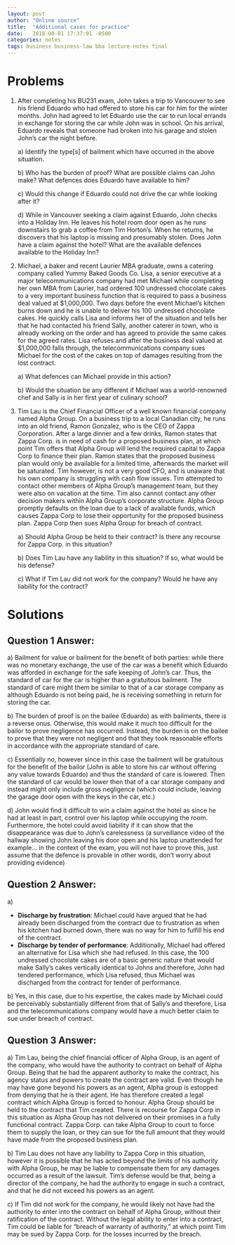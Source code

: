 ```yaml
---
layout: post
author: "Online source"
title:  "Additional cases for practice"
date:   2018-08-01 17:37:01 -0500
categories: notes
tags: business business-law bba lecture-notes final
---
```

# Problems

1. After completing his BU231 exam, John takes a trip to Vancouver to see his friend Eduardo who had offered to store his car for him for the winter months. John had agreed to let Eduardo use the car to run local errands in exchange for storing the car while John was in school. On his arrival, Eduardo reveals that someone had broken into his garage and stolen John’s car the night before.

	a)	Identify the type[s] of bailment which have occurred in the above situation.

	b)	Who has the burden of proof? What are possible claims can John make? What defences does Eduardo have available to him?

	c)	Would this change if Eduardo could not drive the car while looking after it?

	d)	While in Vancouver seeking a claim against Eduardo, John checks into a Holiday Inn. He leaves his hotel room door open as he runs downstairs to grab a coffee from Tim Horton’s. When he returns, he discovers that his laptop is missing and presumably stolen. Does John have a claim against the hotel? What are the available defences available to the Holiday Inn?

2. Michael, a baker and recent Laurier MBA graduate, owns a catering company called Yummy Baked Goods Co. Lisa, a senior executive at a major telecommunications company had met Michael while completing her own MBA from Laurier, had ordered 100 undressed chocolate cakes to a very important business function that is required to pass a business deal valued at $1,000,000. Two days before the event Michael’s kitchen burns down and he is unable to deliver his 100 undressed chocolate cakes. He quickly calls Lisa and informs her of the situation and tells her that he had contacted his friend Sally, another caterer in town, who is already working on the order and has agreed to provide the same cakes for the agreed rates. Lisa refuses and after the business deal valued at $1,000,000 falls through, the telecommunications company sues Michael for the cost of the cakes on top of damages resulting from the lost contract.

	a)	What defences can Michael provide in this action?

	b)	Would the situation be any different if Michael was a world-renowned chef and Sally is in her first year of culinary school?

3. Tim Lau is the Chief Financial Officer of a well known financial company named Alpha Group. On a business trip to a local Canadian city, he runs into an old friend, Ramon Gonzalez, who is the CEO of Zappa Corporation. After a large dinner and a few drinks, Ramon states that Zappa Corp. is in need of cash for a proposed business plan, at which point Tim offers that Alpha Group will lend the required capital to Zappa Corp to finance their plan. Ramon states that the proposed business plan would only be available for a limited time, afterwards the market will be saturated. Tim however, is not a very good CFO, and is unaware that his own company is struggling with cash flow issues. Tim attempted to contact other members of Alpha Group’s management team, but they were also on vacation at the time. Tim also cannot contact any other decision makers within Alpha Group’s corporate structure.  Alpha Group promptly defaults on the loan due to a lack of available funds, which causes Zappa Corp to lose their opportunity for the proposed business plan. Zappa Corp then sues Alpha Group for breach of contract.

	a)	Should Alpha Group be held to their contract? Is there any recourse for Zappa Corp. in this situation?

	b)	Does Tim Lau have any liability in this situation? If so, what would be his defense?

	c)  What if Tim Lau did not work for the company? Would he have any liability for the contract?

# Solutions

## Question 1 Answer:

a)	Bailment for value or bailment for the benefit of both parties: while there was no monetary exchange, the use of the car was a benefit which Eduardo was afforded in exchange for the safe keeping of John’s car. Thus, the standard of car for the car is higher than a gratuitous bailment. The standard of care might them be similar to that of a car storage company as although Eduardo is not being paid, he is receiving something in return for storing the car.

b)	The burden of proof is on the bailee (Eduardo) as with bailments, there is a reverse onus. Otherwise, this would make it much too difficult for the bailor to prove negligence has occurred. Instead, the burden is on the bailee to prove that they were not negligent and that they took reasonable efforts in accordance with the appropriate standard of care.

c)	Essentially no, however since in this case the bailment will be gratuitous for the benefit of the bailor (John is able to store his car without offering any value towards Eduardo) and thus the standard of care is lowered. Then the standard of car would be lower then that of a car storage company and instead might only include gross negligence (which could include, leaving the garage door open with the keys in the car, etc.)

d)	John would find it difficult to win a claim against the hotel as since he had at least in part, control over his laptop while occupying the room. Furthermore, the hotel could avoid liability if it can show that the disappearance was due to John’s carelessness (a surveillance video of the hallway showing John leaving his door open and his laptop unattended for example... in the context of the exam, you will not have to prove this, just assume that the defence is provable  in other words, don’t worry about providing evidence)

## Question 2 Answer:

a)	
- **Discharge by frustration**: Michael could have argued that he had already been discharged from the contract due to frustration as when his kitchen had burned down, there was no way for him to fulfill his end of the contract.
- **Discharge by tender of performance**: Additionally, Michael had offered an alternative for Lisa which she had refused. In this case, the 100 undressed chocolate cakes are of a basic generic nature that would make Sally’s cakes vertically identical to Johns and therefore, John had tendered performance, which Lisa refused, thus Michael was discharged from the contract for tender of performance.

b)	Yes, in this case, due to his expertise, the cakes made by Michael could be perceivably substantially different from that of Sally’s and therefore, Lisa and the telecommunications company would have a much better claim to sue under breach of contract.

## Question 3 Answer:

a)	Tim Lau, being the chief financial officer of Alpha Group, is an agent of the company, who would have the authority to contract on behalf of Alpha Group. Being that he had the apparent authority to make the contract, his agency status and powers to create the contract are valid. Even though he may have gone beyond his powers as an agent, Alpha group is estopped from denying that he is their agent. He has therefore created a legal contract which Alpha Group is forced to honour. Alpha Group should be held to the contract that Tim created.
There is recourse for Zappa Corp in this situation as Alpha Group has not delivered on their promises in a fully functional contract. Zappa Corp. can take Alpha Group to court to force them to supply the loan, or they can sue for the full amount that they would have made from the proposed business plan.

b)	Tim Lau does not have any liability to Zappa Corp in this situation, however it is possible that he has acted beyond the limits of his authority with Alpha Group, he may be liable to compensate them for any damages occurred as a result of the lawsuit. 
Tim’s defense would be that, being a director of the company, he had the authority to engage in such a contract, and that he did not exceed his powers as an agent.

c)	If Tim did not work for the company, he would likely not have had the authority to enter into the contract on behalf of Alpha Group, without their ratification of the contract. Without the legal ability to enter into a contract, Tim could be liable for “breach of warranty of authority,” at which point Tim may be sued by Zappa Corp. for the losses incurred by the breach.
